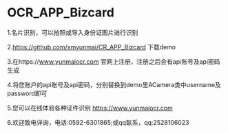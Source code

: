 # OCR_APP_Bizcard

1.名片识别，可以拍照或导入身份证图片进行识别

2.https://github.com/xmyunmai/CR_APP_Bizcard 下载demo

3.在https://www.yunmaiocr.com 官网上注册，注册之后会有api账号及api密码生成

4.将您账户的api账号及api密码，分别替换到demo里ACamera类中username及password即可

5.您可以在线体验各种证件识别 https://www.yunmaiocr.com

6.欢迎致电详询，电话:0592-6301865;或qq联系，qq:2528106023
